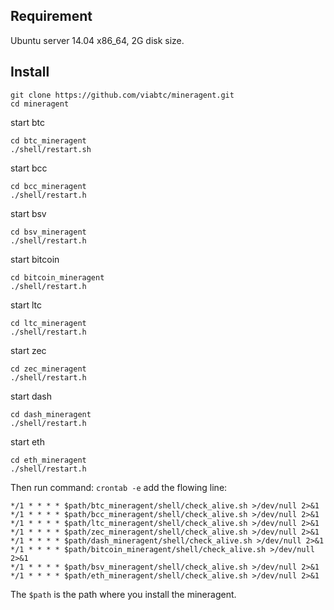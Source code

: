 ## Requirement 

Ubuntu server 14.04 x86_64, 2G disk size.

## Install

```
git clone https://github.com/viabtc/mineragent.git
cd mineragent
```

start btc   
```
cd btc_mineragent
./shell/restart.sh
```

start bcc

```
cd bcc_mineragent
./shell/restart.h
```

start bsv

```
cd bsv_mineragent
./shell/restart.h
```

start bitcoin

```
cd bitcoin_mineragent
./shell/restart.h
```

start ltc

```
cd ltc_mineragent
./shell/restart.h
```

start zec

```
cd zec_mineragent
./shell/restart.h
```

start dash

```
cd dash_mineragent
./shell/restart.h
```

start eth

```
cd eth_mineragent
./shell/restart.h
```

Then run command: `crontab -e` add the flowing line:

```
*/1 * * * * $path/btc_mineragent/shell/check_alive.sh >/dev/null 2>&1
*/1 * * * * $path/bcc_mineragent/shell/check_alive.sh >/dev/null 2>&1
*/1 * * * * $path/ltc_mineragent/shell/check_alive.sh >/dev/null 2>&1
*/1 * * * * $path/zec_mineragent/shell/check_alive.sh >/dev/null 2>&1
*/1 * * * * $path/dash_mineragent/shell/check_alive.sh >/dev/null 2>&1
*/1 * * * * $path/bitcoin_mineragent/shell/check_alive.sh >/dev/null 2>&1
*/1 * * * * $path/bsv_mineragent/shell/check_alive.sh >/dev/null 2>&1
*/1 * * * * $path/eth_mineragent/shell/check_alive.sh >/dev/null 2>&1
```

The `$path` is the path where you install the mineragent.
